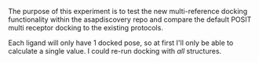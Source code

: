 The purpose of this experiment is to test the new multi-reference docking functionality within the asapdiscovery repo and compare the default POSIT multi receptor docking to the existing protocols.

Each ligand will only have 1 docked pose, so at first I'll only be able to calculate a single value. I could re-run docking with *all* structures.

